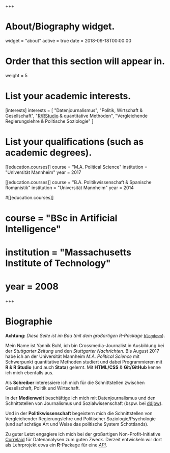 +++
# About/Biography widget.
widget = "about"
active = true
date = 2018-09-18T00:00:00

# Order that this section will appear in.
weight = 5

# List your academic interests.
[interests]
  interests = [
    "Datenjournalismus",
    "Politik, Wirtschaft & Gesellschaft",
    "[R/RStudio](https://www.rstudio.com/) & quantitative Methoden",
    "Vergleichende Regierungslehre & Politische Soziologie"
  ]

# List your qualifications (such as academic degrees).
[[education.courses]]
  course = "M.A. Political Science"
  institution = "Universität Mannheim"
  year = 2017

[[education.courses]]
  course = "B.A. Politikwissenschaft & Spanische Romanistik"
  institution = "Universität Mannheim"
  year = 2014

#[[education.courses]]
#  course = "BSc in Artificial Intelligence"
#  institution = "Massachusetts Institute of Technology"
#  year = 2008
 
+++

# Biographie
**Achtung:** *Diese Seite ist im Bau (mit dem großartigen R-Package* [`blogdown`](https://bookdown.org/yihui/blogdown/)).

Mein Name ist Yannik Buhl, ich bin Crossmedia-Journalist in Ausbildung bei der *Stuttgarter Zeitung* und den *Stuttgarter Nachrichten*. Bis August 2017 habe ich an der Universität Mannheim *M.A. Political Science* mit Schwerpunkt quantitative Methoden studiert und dabei Programmieren mit **R & R Studio** (und auch **Stata**) gelernt. Mit **HTML/CSS** & **Git/GitHub** kenne ich mich ebenfalls aus.

Als **Schreiber** interessiere ich mich für die Schnittstellen zwischen Gesellschaft, Politik und Wirtschaft. 

In der **Medienwelt** beschäftige ich mich mit Datenjournalismus und den Schnittstellen von Journalismus und Sozialwissenschaft (bspw. bei [ddjbw](www.ddjbw.de/)). 

Und in der **Politikwissenschaft** begeistern mich die Schnittstellen von Vergleichender Regierungslehre und Politischer Soziologie/Psychologie (und auf schräge Art und Weise das politische System Schottlands). 

Zu guter Letzt engagiere ich mich bei der großartigen Non-Profit-Initiative [Correlaid](http://www.correlaid.org/) für Datenanalysen zum guten Zweck. Derzeit entwickeln wir dort als Lehrprojekt etwa ein **R**-Package für eine [*API*](https://newsapi.org).
